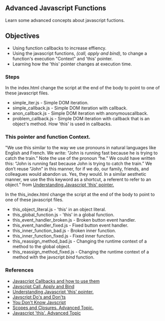 ## Advanced Javascript Functions

  Learn some advanced concepts about javascript fuctions.

## Objectives
* Using function callbacks to increase effiency.
* Using the javascript functions, _(call, apply and bind)_, to change a function's execution "Context" and 'this' pointer.
* Learning how the 'this' pointer changes at execution time.

### Steps
In the index.html change the script at the end of the body 
to point to one of these javascript files.
  
  * simple_iter.js - Simple DOM iteration.  
  * simple_callback.js - Simple DOM iteration with callback.  
  * anon_callback.js - Simple DOM iteration with anonymouscallback.  
  * problem_callback.js - Simple DOM iteration with callback that is an object's method. How 'this' is used in callbacks.  
  
### This pointer and function Context.
"We use this similar to the way we use pronouns in natural languages like English and French. We write: “John is running fast because he is trying to catch the train.” Note the use of the pronoun “he.” We could have written this: “John is running fast because John is trying to catch the train.” We don’t reuse “John” in this manner, for if we do, our family, friends, and colleagues would abandon us. Yes, they would. In a similar aesthetic manner, we use the this keyword as a shortcut, a referent to refer to an object." from [Understanding Javascript 'this' pointer.](http://javascriptissexy.com/understand-javascripts-this-with-clarity-and-master-it/)

In the this_index.html change the script at the end of the body 
to point to one of these javascript files.  

* this_object_literal.js - 'this' in an object literal.
* this_global_function.js - 'this' in a global function.
* this_event_handler_broken.js - Broken button event handler.  
* this_event_handler_fixed.js - Fixed button event handler.
* this_inner_function_bad.js - Broken inner function.  
* this_inner_function_fixed.js - Fixed inner function.  
* this_reassign_method_bad.js - Changing the runtime context of a method to the global object.
* this_reassign_method_fixed.js - Changing the runtime context of a method with the javscript _bind_ function.


### References 
* [Javascript Callbacks and how to use them](http://javascriptissexy.com/understand-javascript-callback-functions-and-use-them/)
* [Javscript Call, Apply and Bind](http://javascriptissexy.com/javascript-apply-call-and-bind-methods-are-essential-for-javascript-professionals/)
* [Understanding Javascript 'this' pointer.](http://javascriptissexy.com/understand-javascripts-this-with-clarity-and-master-it/)
* [Javscript Do's and Don'ts](http://programming.oreilly.com/2014/05/dos-and-donts-in-javascript.html)
* [You Don't Know Javscript](https://github.com/getify/You-Dont-Know-JS)
* [Scopes and Closures. Advanced Topic.](https://github.com/getify/You-Dont-Know-JS/blob/master/scope%20&%20closures/README.md)
* [Javascript 'this'. Advanced Topic](https://github.com/getify/You-Dont-Know-JS/blob/master/this%20&%20object%20prototypes/README.md)
